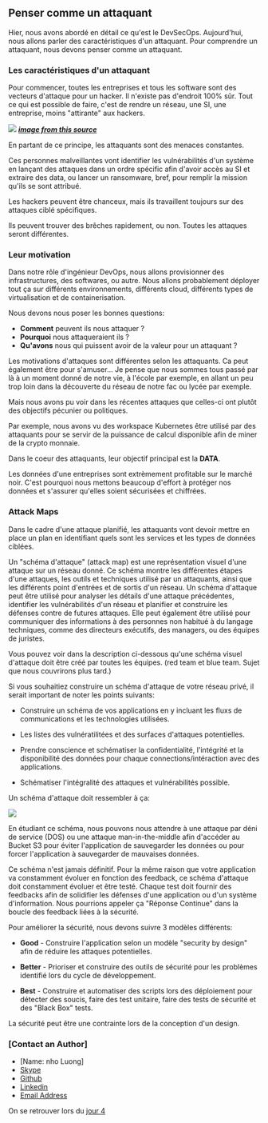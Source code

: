 ## Penser comme un attaquant

Hier, nous avons abordé en détail ce qu'est le DevSecOps. Aujourd'hui, nous allons parler des caractéristiques d'un attaquant. Pour comprendre un attaquant, nous devons penser comme un attaquant.


### Les caractéristiques d'un attaquant

Pour commencer, toutes les entreprises et tous les software sont des vecteurs d'attaque pour un hacker. Il n'existe pas d'endroit 100% sûr. Tout ce qui est possible de faire, c'est de rendre un réseau, une SI, une entreprise, moins "attirante" aux hackers.

![](images/day03-2.jpg)
***[image from this source](https://www.trainerize.me/articles/outrun-bear/)***

En partant de ce principe, les attaquants sont des menaces constantes. 

Ces personnes malveillantes vont identifier les vulnérabilités d'un système en lançant des attaques dans un ordre spécific afin d'avoir accès au SI et extraire des data, ou lancer un ransomware, bref, pour remplir la mission qu'ils se sont attribué.

Les hackers peuvent être chanceux, mais ils travaillent toujours sur des attaques ciblé spécifiques.

Ils peuvent trouver des brêches rapidement, ou non. Toutes les attaques seront différentes.

### Leur motivation

Dans notre rôle d'ingénieur DevOps, nous allons provisionner des infrastructures, des softwares, ou autre. Nous allons probablement déployer tout ça sur différents environnements, différents cloud, différents types de virtualisation et de containerisation.

Nous devons nous poser les bonnes questions:

- **Comment** peuvent ils nous attaquer ?
- **Pourquoi** nous attaqueraient ils ?
- **Qu'avons** nous qui puissent avoir de la valeur pour un attaquant ?

Les motivations d'attaques sont différentes selon les attaquants. Ca peut également être pour s'amuser... Je pense que nous sommes tous passé par là à un moment donné de notre vie, à l'école par exemple, en allant un peu trop loin dans la découverte du réseau de notre fac ou lycée par exemple.

Mais nous avons pu voir dans les récentes attaques que celles-ci ont plutôt des objectifs pécunier ou politiques.

Par exemple, nous avons vu des workspace Kubernetes être utilisé par des attaquants pour se servir de la puissance de calcul disponible afin de miner de la crypto monnaie.

Dans le coeur des attaquants, leur objectif principal est la **DATA**.

Les données d'une entreprises sont extrèmement profitable sur le marché noir. C'est pourquoi nous mettons beaucoup d'effort à protéger nos données et s'assurer qu'elles soient sécurisées et chiffrées. 


### Attack Maps 

Dans le cadre d'une attaque planifié, les attaquants vont devoir mettre en place un plan en identifiant quels sont les services et les types de données ciblées.

Un "schéma d'attaque" (attack map) est une représentation visuel d'une attaque sur un réseau donné. Ce schéma montre les différentes étapes d'une attaques, les outils et techniques utilisé par un attaquants, ainsi que les différents point d'entrées et de sortis d'un réseau. Un schéma d'attaque peut être utilisé pour analyser les détails d'une attaque précédentes, identifier les vulnérabilités d'un réseau et planifier et construire les défenses contre de futures attaques. Elle peut également être utilisé pour communiquer des informations à des personnes non habitué à du langage techniques, comme des directeurs exécutifs, des managers, ou des équipes de juristes.

Vous pouvez voir dans la description ci-dessous qu'une schéma visuel d'attaque doit être créé par toutes les équipes. (red team et blue team. Sujet que nous couvrirons plus tard.)

Si vous souhaitiez construire un schéma d'attaque de votre réseau privé, il serait important de noter les points suivants:

- Construire un schéma de vos applications en y incluant les fluxs de communications et les technologies utilisées.

- Les listes des vulnératilitées et des surfaces d'attaques potentielles.

- Prendre conscience et schématiser la confidentialité, l'intégrité et la disponibilité des données pour chaque connections/intéraction avec des applications.

- Schématiser l'intégralité des attaques et vulnérabilités possible.

Un schéma d'attaque doit ressembler à ça:

![](images/day03-1.png)

En étudiant ce schéma, nous pouvons nous attendre à une attaque par déni de service (DOS) ou une attaque man-in-the-middle afin d'accéder au Bucket S3 pour éviter l'application de sauvegarder les données ou pour forcer l'application à sauvegarder de mauvaises données.

Ce schéma n'est jamais définitif. Pour la même raison que votre application va constamment évoluer en fonction des feedback, ce schéma d'attaque doit constamment évoluer  et être testé. Chaque test doit fournir des feedbacks afin de solidifier les défenses d'une application ou d'un système d'information. Nous pourrions appeler ça "Réponse Continue" dans la boucle des feedback liées à la sécurité.

Pour améliorer la sécurité, nous devons suivre 3 modèles différents:

- **Good** - Construire l'application selon un modèle "security by design" afin de réduire les attaques potentielles. 

- **Better** - Prioriser et construire des outils de sécurité pour les problèmes identifié lors du cycle de développement.

- **Best** - Construire et automatiser des scripts lors des déploiement pour détecter des soucis, faire des test unitaire, faire des tests de sécurité et des "Black Box" tests.

La sécurité peut être une contrainte lors de la conception d'un design.

### [Contact an Author]
* [Name: nho Luong]
* [Skype](luongutnho_skype)
* [Github](https://github.com/nholuongut/)
* [Linkedin](https://www.linkedin.com/in/nholuong/)
* [Email Address](luongutnho@hotmail.com)

On se retrouver lors du [jour 4](day04.md) 
